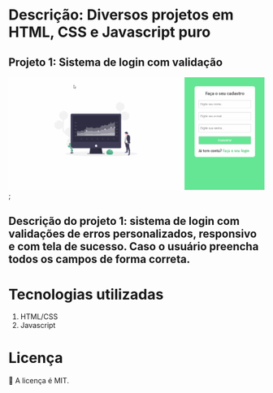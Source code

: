 # Descrição: Diversos projetos em HTML, CSS e Javascript puro

## Projeto 1: Sistema de login com validação

 ![](validacao_formulario/images/sist_login.gif);


## Descrição do projeto 1: sistema de login com validações de erros personalizados, responsivo e com tela de sucesso. Caso o usuário preencha todos os campos de forma correta.

# Tecnologias utilizadas

1. HTML/CSS
2. Javascript

# Licença

📖 A licença é MIT.


